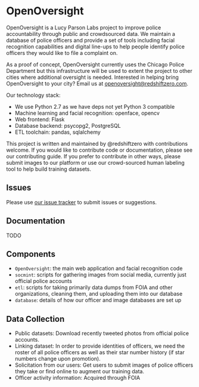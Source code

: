 # OpenOversight

OpenOversight is a Lucy Parson Labs project to improve police accountability through public and crowdsourced data. We maintain a database of police officers and provide a set of tools including facial recognition capabilities and digital line-ups to help people identify police officers they would like to file a complaint on.

As a proof of concept, OpenOversight currently uses the Chicago Police Department but this infrastructure will be used to extent the project to other cities where additional oversight is needed. Interested in helping bring OpenOversight to your city? Email us at openoversight@redshiftzero.com.  

Our technology stack:
 * We use Python 2.7 as we have deps not yet Python 3 compatible 
 * Machine learning and facial recognition: openface, opencv
 * Web frontend: Flask
 * Database backend: psycopg2, PostgreSQL
 * ETL toolchain: pandas, sqlalchemy

This project is written and maintained by @redshiftzero with contributions welcome. If you would like to contribute code or documentation, please see our contributing guide. If you prefer to contribute in other ways, please submit images to our platform or use our crowd-sourced human labeling tool to help build training datasets.

## Issues

Please use [our issue tracker](https://github.com/lucyparsons/OpenOversight//issues/new) to submit issues or suggestions. 

## Documentation

TODO

## Components

* `OpenOversight`: the main web application and facial recognition code
* `socmint`: scripts for gathering images from social media, currently just official police accounts
* `etl`: scripts for taking primarily data dumps from FOIA and other organizations, cleaning them, and uploading them into our database 
* `database`: details of how our officer and image databases are set up 

## Data Collection

* Public datasets: Download recently tweeted photos from official police accounts. 
* Linking dataset: In order to provide identities of officers, we need the roster of all police officers as well as their star number history (if star numbers change upon promotion). 
* Solicitation from our users: Get users to submit images of police officers they take or find online to augment our training data.
* Officer activity information: Acquired through FOIA

